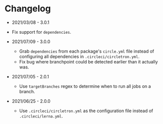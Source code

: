 # Changelog

- 2021/03/08 - 3.0.1

- Fix support for `dependencies`.

- 2021/07/09 - 3.0.0

  - Grab `dependencies` from each package's `circle.yml` file instead of configuring all dependencies in `.circleci/circletron.yml`.
  - Fix bug where branchpoint could be detected earlier than it actually was.

- 2021/07/05 - 2.0.1

  - Use `targetBranches` regex to determine when to run all jobs on a branch.

- 2021/06/25 - 2.0.0

  - Use `.circleci/circletron.yml` as the configuration file instead of `.circleci/lerna.yml`.
